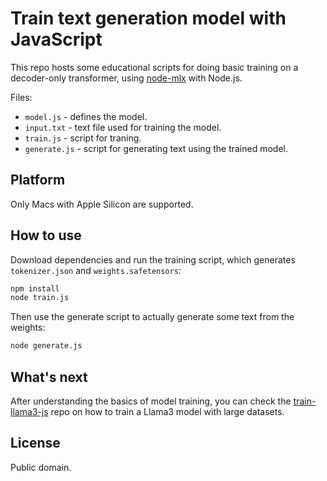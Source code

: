 # Train text generation model with JavaScript

This repo hosts some educational scripts for doing basic training on a
decoder-only transformer, using [node-mlx](https://github.com/frost-beta/node-mlx)
with Node.js.

Files:

* `model.js` - defines the model.
* `input.txt` - text file used for training the model.
* `train.js` - script for traning.
* `generate.js` - script for generating text using the trained model.

## Platform

Only Macs with Apple Silicon are supported.

## How to use

Download dependencies and run the training script, which generates
`tokenizer.json` and `weights.safetensors`:

```bash
npm install
node train.js
```

Then use the generate script to actually generate some text from the weights:

```bash
node generate.js
```

## What's next

After understanding the basics of model training, you can check the
[train-llama3-js](https://github.com/frost-beta/train-llama3-js) repo on how
to train a Llama3 model with large datasets.

## License

Public domain.
